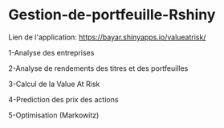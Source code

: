 # Gestion-de-portfeuille-Rshiny
Lien de l'application: https://bayar.shinyapps.io/valueatrisk/

1-Analyse des entreprises

2-Analyse de rendements des titres et des portfeuilles

3-Calcul de la Value At Risk

4-Prediction des prix des actions

5-Optimisation (Markowitz)
